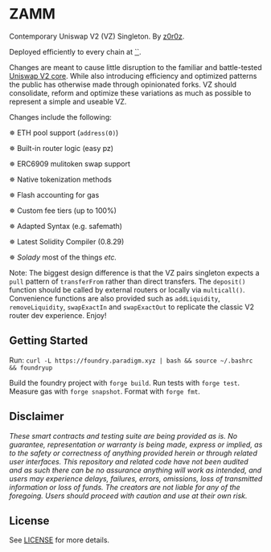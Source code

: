 # ZAMM

Contemporary Uniswap V2 (VZ) Singleton. By [z0r0z](https://x.com/z0r0zzz).

Deployed efficiently to every chain at [``](https://contractscan.xyz/contract/).

Changes are meant to cause little disruption to the familiar and battle-tested [Uniswap V2 core](https://github.com/Uniswap/v2-core). While also introducing efficiency and optimized patterns the public has otherwise made through opinionated forks. VZ should consolidate, reform and optimize these variations as much as possible to represent a simple and useable VZ.

Changes include the following:

✵ ETH pool support (`address(0)`)

✵ Built-in router logic (easy pz)

✵ ERC6909 mulitoken swap support

✵ Native tokenization methods

✵ Flash accounting for gas

✵ Custom fee tiers (up to 100%)

✵ Adapted Syntax (e.g. safemath)

✵ Latest Solidity Compiler (0.8.29)

✵ *Solady* most of the things *etc.*

Note: The biggest design difference is that the VZ pairs singleton expects a `pull` pattern of `transferFrom` rather than direct transfers. The `deposit()` function should be called by external routers or locally via `multicall()`. Convenience functions are also provided such as `addLiquidity`, `removeLiquidity`, `swapExactIn` and `swapExactOut` to replicate the classic V2 router dev experience. Enjoy!

## Getting Started

Run: `curl -L https://foundry.paradigm.xyz | bash && source ~/.bashrc && foundryup`

Build the foundry project with `forge build`. Run tests with `forge test`. Measure gas with `forge snapshot`. Format with `forge fmt`.

## Disclaimer

*These smart contracts and testing suite are being provided as is. No guarantee, representation or warranty is being made, express or implied, as to the safety or correctness of anything provided herein or through related user interfaces. This repository and related code have not been audited and as such there can be no assurance anything will work as intended, and users may experience delays, failures, errors, omissions, loss of transmitted information or loss of funds. The creators are not liable for any of the foregoing. Users should proceed with caution and use at their own risk.*

## License

See [LICENSE](./LICENSE) for more details.
